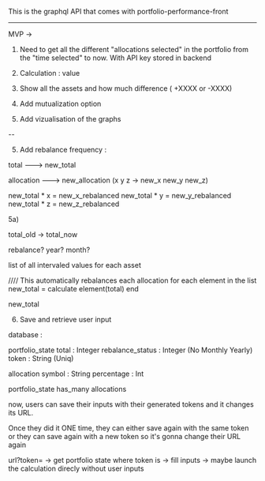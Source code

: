 This is the graphql API that comes with portfolio-performance-front

---------------------------------------------------

MVP ->

1) Need to get all the different "allocations selected" in the portfolio from the "time selected" to now. With API key stored in backend

2) Calculation : value

2) Show all the assets and how much difference ( +XXXX or -XXXX)

3) Add mutualization option

4) Add vizualisation of the graphs

--

5) Add rebalance frequency :

total ---> new_total

allocation ---> new_allocation
(x y z -> new_x new_y new_z)

new_total * x = new_x_rebalanced
new_total * y = new_y_rebalanced
new_total * z = new_z_rebalanced

5a)

total_old -> total_now

rebalance? year? month?

list of all intervaled values for each asset


//// This automatically rebalances each allocation
for each element in the list
    new_total = calculate element(total) 
end

new_total


6) Save and retrieve user input

database :

portfolio_state
    total : Integer
    rebalance_status : Integer (No Monthly Yearly)
    token : String (Uniq)

allocation
    symbol : String
    percentage : Int

portfolio_state has_many allocations

now, users can save their inputs with their generated tokens and it changes its URL.

Once they did it ONE time, they can either save again with the same token or they can save again
with a new token so it's gonna change their URL again

url?token=<token>
-> get portfolio state where token is <token>
-> fill inputs
-> maybe launch the calculation direcly without user inputs

